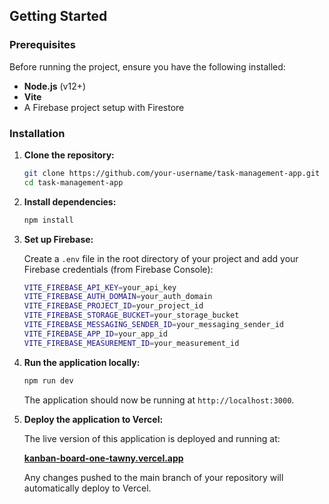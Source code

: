 ## Getting Started

### Prerequisites

Before running the project, ensure you have the following installed:

- **Node.js** (v12+)
- **Vite**
- A Firebase project setup with Firestore

### Installation

1. **Clone the repository:**

    ```bash
    git clone https://github.com/your-username/task-management-app.git
    cd task-management-app
    ```

2. **Install dependencies:**

    ```bash
    npm install
    ```

3. **Set up Firebase:**

   Create a `.env` file in the root directory of your project and add your Firebase credentials (from Firebase Console):

    ```bash
    VITE_FIREBASE_API_KEY=your_api_key
    VITE_FIREBASE_AUTH_DOMAIN=your_auth_domain
    VITE_FIREBASE_PROJECT_ID=your_project_id
    VITE_FIREBASE_STORAGE_BUCKET=your_storage_bucket
    VITE_FIREBASE_MESSAGING_SENDER_ID=your_messaging_sender_id
    VITE_FIREBASE_APP_ID=your_app_id
    VITE_FIREBASE_MEASUREMENT_ID=your_measurement_id
    ```

4. **Run the application locally:**

    ```bash
    npm run dev
    ```

   The application should now be running at `http://localhost:3000`.

5. **Deploy the application to Vercel:**

   The live version of this application is deployed and running at:

   **[kanban-board-one-tawny.vercel.app](https://kanban-board-one-tawny.vercel.app)**

   Any changes pushed to the main branch of your repository will automatically deploy to Vercel.
